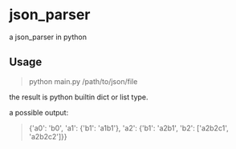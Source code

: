 # json_parser
a json_parser in python

## Usage
> python main.py /path/to/json/file  
  
the result is python builtin dict or list type.  
  
a possible output:  
> {'a0': 'b0', 'a1': {'b1': 'a1b1'}, 'a2': {'b1': 'a2b1', 'b2': ['a2b2c1', 'a2b2c2']}}  
